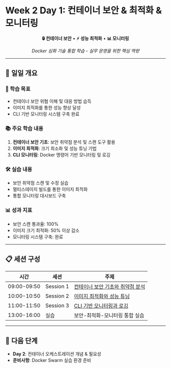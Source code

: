 # Week 2 Day 1: 컨테이너 보안 & 최적화 & 모니터링

<div align="center">

**🔒 컨테이너 보안** • **⚡ 성능 최적화** • **📊 모니터링**

*Docker 심화 기술 통합 학습 - 실무 운영을 위한 핵심 역량*

</div>

---

## 📅 일일 개요

### 🎯 학습 목표
- 컨테이너 보안 위협 이해 및 대응 방법 습득
- 이미지 최적화를 통한 성능 향상 달성
- CLI 기반 모니터링 시스템 구축 완료

### 📚 주요 학습 내용
1. **컨테이너 보안 기초**: 보안 취약점 분석 및 스캔 도구 활용
2. **이미지 최적화**: 크기 최소화 및 성능 튜닝 기법
3. **CLI 모니터링**: Docker 명령어 기반 모니터링 및 로깅

### 🛠️ 실습 내용
- 보안 취약점 스캔 및 수정 실습
- 멀티스테이지 빌드를 통한 이미지 최적화
- 통합 모니터링 대시보드 구축

### 📊 성과 지표
- 보안 스캔 통과율: 100%
- 이미지 크기 최적화: 50% 이상 감소
- 모니터링 시스템 구축: 완료

---

## 📋 세션 구성

| 시간 | 세션 | 주제 |
|------|------|------|
| 09:00-09:50 | Session 1 | [컨테이너 보안 기초와 취약점 분석](./session_1.md) |
| 10:00-10:50 | Session 2 | [이미지 최적화와 성능 튜닝](./session_2.md) |
| 11:00-11:50 | Session 3 | [CLI 기반 모니터링과 로깅](./session_3.md) |
| 13:00-16:00 | 실습 | 보안-최적화-모니터링 통합 실습 |

---

## 🎯 다음 단계
- **Day 2**: 컨테이너 오케스트레이션 개념 & 필요성
- **준비사항**: Docker Swarm 실습 환경 준비
